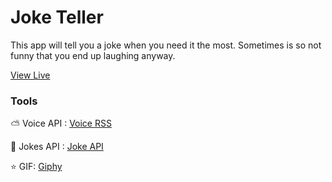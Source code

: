 # Joke Teller
This app will tell you a joke when you need it the most. Sometimes is so not funny that you end up laughing anyway.

[View Live](https://kristgalstyan.github.io/Programming-Joke-Teller/)

### Tools

:partly_sunny: Voice API  : [Voice RSS](http://www.voicerss.org)

:hammer: Jokes API  : [Joke API](https://sv443.net/jokeapi/v2/)

:star: GIF: [Giphy](https://giphy.com/)